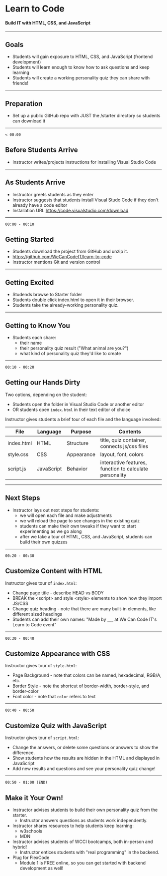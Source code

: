 # Learn to Code
#### Build IT with HTML, CSS, and JavaScript

---

## Goals
* Students will gain exposure to HTML, CSS, and JavaScript (frontend development)
* Students will learn enough to know how to ask questions and keep learning
* Students will create a working personality quiz they can share with friends!

---

## Preparation
* Set up a public GitHub repo with JUST the /starter directory so students can download it

---

`< 00:00`

## Before Students Arrive
* Instructor writes/projects instructions for installing Visual Studio Code

---

## As Students Arrive
* Instructor greets students as they enter
* Instructor suggests that students install Visual Studo Code if they don't already have a code editor
* Installation URL https://code.visualstudio.com/download

---

`00:00 - 00:10`

## Getting Started
* Students download the project from GitHub and unzip it.
* https://github.com/WeCanCodeIT/learn-to-code
* Instructor mentions Git and version control

---

## Getting Excited
* Studends browse to Starter folder
* Students double click index.html to open it in their browser.
* Students take the already-working personality quiz.

---

## Getting to Know You
* Students each share:
    * their name
    * their personality quiz result ("What animal are you?")
    * what kind of personality quiz they'd like to create

---

`00:10 - 00:20`

## Getting our Hands Dirty
Two options, depending on the student:
* Students open the folder in Visual Studio Code or another editor
* OR students open `index.html` in their text editor of choice

Instructor gives students a brief tour of each file and the language involved:

|File|Language|Purpose|Contents|
|-|-|-|-|
|index.html|HTML|Structure|title, quiz container, connects js/css files
|style.css|CSS|Appearance|layout, font, colors
|script.js|JavaScript|Behavior|interactive features, function to calculate personality

---

## Next Steps
* Instructor lays out next steps for students:
    * we will open each file and make adjustments
    * we will reload the page to see changes in the existing quiz
    * students can make their own tweaks if they want to start experimenting as we go along
    * after we take a tour of HTML, CSS, and JavaScript, students can build their own quizzes

---

`00:20 - 00:30`

## Customize Content with HTML
Instructor gives tour of `index.html`:
* Change page title - describe HEAD vs BODY
* BREAK the &lt;script&gt; and style &lt;style&gt; elements to show how they import JS/CSS
* Change quiz heading - note that there are many built-in elements, like different sized headings
* Students can add their own names: "Made by ___ at We Can Code IT's Learn to Code event"

---

`00:30 - 00:40`

## Customize Appearance with CSS
Instructor gives tour of `style.html`:
* Page Background - note that colors can be named, hexadecimal, RGB/A, etc.
* Border Style - note the shortcut of border-width, border-style, and border-color
* Font color - note that `color` refers to text

---

`00:40 - 00:50`

## Customize Quiz with JavaScript
Instructor gives tour of `script.html`:
* Change the answers, or delete some questions or answers to show the difference.
* Show students how the results are hidden in the HTML and displayed in JavaScript
* Add new results and questions and see your personality quiz change!

---

`00:50 - 01:00 (END)`

## Make it Your Own!
* Instructor advises students to build their own personality quiz from the starter.
    * Instructor answers questions as students work independently.
* Instructor shares resources to help students keep learning:
    * w3schools
    * MDN
* Instructor advises students of WCCI bootcamps, both in-person and hybrid!
    * Instructor entices students with "real programming" in the backend.
* Plug for FlexCode
    * Module 1 is FREE online, so you can get started with backend development as well!
